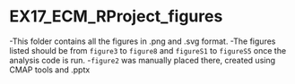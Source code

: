 # EX17_ECM_RProject_figures

-This folder contains all the figures in .png and .svg format.
-The figures listed should be from `figure3` to `figure8` and `figureS1` to `figureS5` once the analysis code is run.
-`figure2` was manually placed there, created using CMAP tools and .pptx

